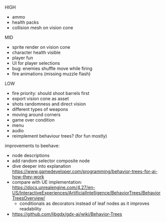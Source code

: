 HIGH
- ammo
- health packs
- collision mesh on vision cone

MID
- sprite render on vision cone
- character health visible
- player fun
- UI for player selections
- bug: enemies shuffle move while firing
- fire animations (missing muzzle flash)

LOW
- fire priority: should shoot barrels first
- export vision cone as asset
- shots randomness and direct vision
- different types of weapons
- moving around corners
- game over condition
- menu
- audio
- reimplement behaviour trees? (for fun mostly)

improvements to beehave:
- node descriptions
- add random selector composite node 
- dive deeper into explanation https://www.gamedeveloper.com/programming/behavior-trees-for-ai-how-they-work
- compare with UE implementation: https://docs.unrealengine.com/4.27/en-US/InteractiveExperiences/ArtificialIntelligence/BehaviorTrees/BehaviorTreesOverview/
  - conditionals as decorators instead of leaf nodes as it improves readability
- https://github.com/libgdx/gdx-ai/wiki/Behavior-Trees
